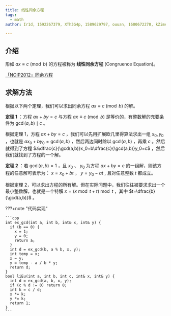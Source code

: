 ```yaml
---
title: 线性同余方程
tags:
  - math
author: Ir1d, 1592267379, XTh3G4p, 1589629797, ouuan, 1600672270, kZime, sshwy

---
```


## 介绍

形如 $ax \equiv c \pmod b$ 的方程被称为 **线性同余方程** (Congruence Equation)。

 [「NOIP2012」同余方程](https://loj.ac/problem/2605) 

## 求解方法

根据以下两个定理，我们可以求出同余方程 $ax \equiv c \pmod b$ 的解。

 **定理 1** ：方程 $ax+by=c$ 与方程 $ax \equiv c \pmod b$ 是等价的，有整数解的充要条件为 $\gcd(a,b) \mid c$ 。

根据定理 1，方程 $ax+by=c$ ，我们可以先用扩展欧几里得算法求出一组 $x_0,y_0$ ，也就是 $ax_0+by_0=\gcd(a,b)$ ，然后两边同时除以 $\gcd(a,b)$ ，再乘 $c$ 。然后就得到了方程 $a\dfrac{c}{\gcd(a,b)}x_0+b\dfrac{c}{\gcd(a,b)}y_0=c$ ，然后我们就找到了方程的一个解。

 **定理 2** ：若 $\gcd(a,b)=1$ ，且 $x_0$ 、 $y_0$ 为方程 $ax+by=c$ 的一组解，则该方程的任意解可表示为： $x=x_0+bt$ ， $y=y_0-at$ , 且对任意整数 $t$ 都成立。

根据定理 2，可以求出方程的所有解。但在实际问题中，我们往往被要求求出一个最小整数解，也就是一个特解 $x=(x \bmod t+t) \bmod t$ ，其中 $t=\dfrac{b}{\gcd(a,b)}$ 。

???+note "代码实现"

    ```cpp
    int ex_gcd(int a, int b, int& x, int& y) {
      if (b == 0) {
        x = 1;
        y = 0;
        return a;
      }
      int d = ex_gcd(b, a % b, x, y);
      int temp = x;
      x = y;
      y = temp - a / b * y;
      return d;
    }
    bool liEu(int a, int b, int c, int& x, int& y) {
      int d = ex_gcd(a, b, x, y);
      if (c % d != 0) return 0;
      int k = c / d;
      x *= k;
      y *= k;
      return 1;
    }
    ```
